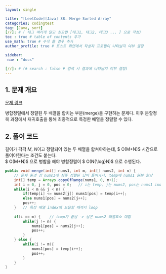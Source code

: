 ```yaml
---
layout: single

title: "[LeetCode][Java] 88. Merge Sorted Array"
categories: codingtest
tag: [Java, sort]
[//]: # ( 태그 여러개 달고 싶으면 [태그1, 태그2, 태그3 ... ] 으로 작성)
toc : true # table of contents 추가
use_math: true # 수식 쓸 경우 추가
author_profile: true # 포스트 화면에서 작성자 프로필이 나타날지 여부 결정

sidebar:
 nav : "docs"

[//]: # (# search : false # 검색 시 결과에 나타날지 여부 결정)
---
```


## 1. 문제 개요

[문제 링크](https://leetcode.com/problems/merge-sorted-array/) <br/>

병합정렬에서 정렬된 두 배열을 합치는 부분(merge)을 구현하는 문제다.
이후 분할정복 과정에서 재귀호출을 통해 최종적으로 특정한 배열을 정렬할 수 있다.

## 2. 풀이 코드

길이가 각각 $M$, $N$이고 정렬되어 있는 두 배열을 합쳐야하는데, $ O(M+N)$ 시간으로 풀어야한다는 조건도 붙는다.<br/> 
$ O(M+N)$ 으로 병합을 해야 병합정렬이 $ O(N{\log}N)$ 으로 수행된다.
```java
public void merge(int[] nums1, int m, int[] nums2, int n) {
    // 문제 환경 상 nums1에 최종 정렬된 답이 들어가서, temp에 nums1 원본 할당
    int[] temp = Arrays.copyOfRange(nums1, 0, m+1);
    int i = 0, j = 0, pos = 0;   // i는 temp, j는 nums2, pos는 nums1 index
    while(i < m && j < n) {
        if(temp[i] <= nums2[j]) nums1[pos] = temp[i++];
        else nums1[pos] = nums2[j++];
        pos++;
    }   // 특정 배열 index에 도달할 때까지 loop
        
    if(i == m) {    // temp가 끝남 -> 남은 nums2 배열요소 대입
        while(j != n) {
            nums1[pos] = nums2[j++];
            pos++;
        }
    } else {
        while(i != m){
            nums1[pos] = temp[i++];
            pos++;
        }
    }
}
```
